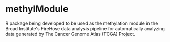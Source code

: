 methylModule
============

R package being developed to be used as the methylation module in the Broad Institute's FireHose data analysis pipeline for automatically analyzing data generated by The Cancer Genome Atlas (TCGA) Project.
